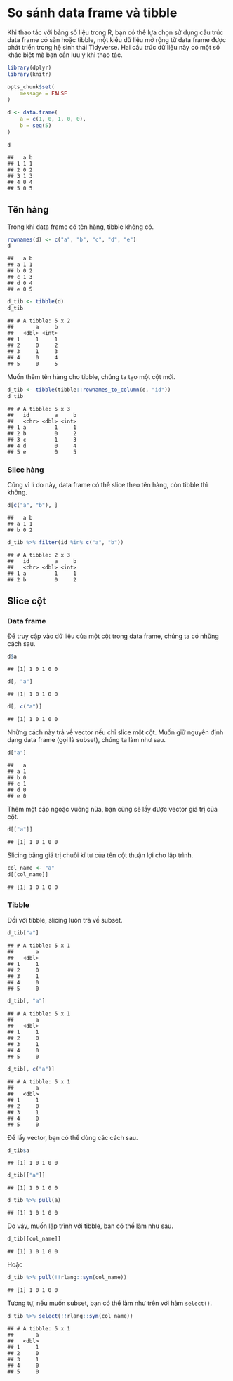 # So sánh data frame và tibble

Khi thao tác với bảng số liệu trong R, bạn có thể lựa chọn sử dụng cấu trúc data frame có sẵn hoặc tibble, một kiểu dữ liệu mở rộng từ data frame được phát triển trong hệ sinh thái Tidyverse. Hai cấu trúc dữ liệu này có một số khác biệt mà bạn cần lưu ý khi thao tác.

```r
library(dplyr)
library(knitr)

opts_chunk$set(
    message = FALSE
)

d <- data.frame(
    a = c(1, 0, 1, 0, 0),
    b = seq(5)
)

d
```

```
##   a b
## 1 1 1
## 2 0 2
## 3 1 3
## 4 0 4
## 5 0 5
```

## Tên hàng

Trong khi data frame có tên hàng, tibble không có.


```r
rownames(d) <- c("a", "b", "c", "d", "e")
d
```

```
##   a b
## a 1 1
## b 0 2
## c 1 3
## d 0 4
## e 0 5
```


```r
d_tib <- tibble(d)
d_tib
```

```
## # A tibble: 5 x 2
##       a     b
##   <dbl> <int>
## 1     1     1
## 2     0     2
## 3     1     3
## 4     0     4
## 5     0     5
```

Muốn thêm tên hàng cho tibble, chúng ta tạo một cột mới.


```r
d_tib <- tibble(tibble::rownames_to_column(d, "id"))
d_tib
```

```
## # A tibble: 5 x 3
##   id        a     b
##   <chr> <dbl> <int>
## 1 a         1     1
## 2 b         0     2
## 3 c         1     3
## 4 d         0     4
## 5 e         0     5
```

### Slice hàng

Cũng vì lí do này, data frame có thể slice theo tên hàng, còn tibble thì không.


```r
d[c("a", "b"), ]
```

```
##   a b
## a 1 1
## b 0 2
```


```r
d_tib %>% filter(id %in% c("a", "b"))
```

```
## # A tibble: 2 x 3
##   id        a     b
##   <chr> <dbl> <int>
## 1 a         1     1
## 2 b         0     2
```

## Slice cột

### Data frame

Để truy cập vào dữ liệu của một cột trong data frame, chúng ta có những cách sau.


```r
d$a
```

```
## [1] 1 0 1 0 0
```


```r
d[, "a"]
```

```
## [1] 1 0 1 0 0
```


```r
d[, c("a")]
```

```
## [1] 1 0 1 0 0
```

Những cách này trả về vector nếu chỉ slice một cột. Muốn giữ nguyên định dạng data frame (gọi là subset), chúng ta làm như sau.


```r
d["a"]
```

```
##   a
## a 1
## b 0
## c 1
## d 0
## e 0
```

Thêm một cặp ngoặc vuông nữa, bạn cũng sẽ lấy được vector giá trị của cột.


```r
d[["a"]]
```

```
## [1] 1 0 1 0 0
```

Slicing bằng giá trị chuỗi kí tự của tên cột thuận lợi cho lập trình.


```r
col_name <- "a"
d[[col_name]]
```

```
## [1] 1 0 1 0 0
```

### Tibble

Đối với tibble, slicing luôn trả về subset.


```r
d_tib["a"]
```

```
## # A tibble: 5 x 1
##       a
##   <dbl>
## 1     1
## 2     0
## 3     1
## 4     0
## 5     0
```


```r
d_tib[, "a"]
```

```
## # A tibble: 5 x 1
##       a
##   <dbl>
## 1     1
## 2     0
## 3     1
## 4     0
## 5     0
```


```r
d_tib[, c("a")]
```

```
## # A tibble: 5 x 1
##       a
##   <dbl>
## 1     1
## 2     0
## 3     1
## 4     0
## 5     0
```

Để lấy vector, bạn có thể dùng các cách sau.


```r
d_tib$a
```

```
## [1] 1 0 1 0 0
```


```r
d_tib[["a"]]
```

```
## [1] 1 0 1 0 0
```


```r
d_tib %>% pull(a)
```

```
## [1] 1 0 1 0 0
```

Do vậy, muốn lập trình với tibble, bạn có thể làm như sau.


```r
d_tib[[col_name]]
```

```
## [1] 1 0 1 0 0
```

Hoặc


```r
d_tib %>% pull(!!rlang::sym(col_name))
```

```
## [1] 1 0 1 0 0
```

Tương tự, nếu muốn subset, bạn có thể làm như trên với hàm `select()`.


```r
d_tib %>% select(!!rlang::sym(col_name))
```

```
## # A tibble: 5 x 1
##       a
##   <dbl>
## 1     1
## 2     0
## 3     1
## 4     0
## 5     0
```
